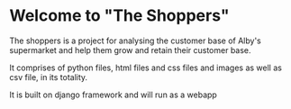 # Welcome to "The Shoppers"
The shoppers is a project for analysing the customer base of Alby's supermarket and help them grow and retain their customer base.

It comprises of python files, html files and css files and images as well as csv file, in its totality.

It is built on django framework and will run as a webapp
